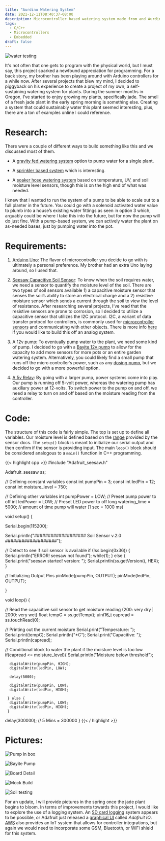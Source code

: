 ```yaml
---
title: "Aurdino Watering System"
date: 2021-12-11T08:40:37-08:00
description: Microcontroller based watering system made from and Aurdino
tags:
  - C/C++
  - Microcontrollers
  - Embedded
draft: false
---
```


![water testing](/images/project_images/arduino_project/full_build.png#center)

It's not often that one gets to program with the physical world, but I must say, this project sparked a newfound appreciation for programming. For a back story, my brother has been playing around with Arduino controllers for a while now. After several projects that blew my mind, I decided to piggyback on his experience to create a project of my own; a self-sustaining watering system for plants. During the summer months in Oregon, I’ve started to enjoy growing my plants, specifically jade. The smell of a fresh jade plant in the early spring morning is something else. Creating a system that could sustainably water this plant seemed interesting, plus, there are a ton of examples online I could reference.

# Research: 
There were a couple of different ways to build something like this and we discussed most of them.

* A [gravity fed watering system](https://circuitdigest.com/microcontroller-projects/arduino-automatic-plant-watering-system) option to pump water for a single plant.    

* A [sprinkler based system](https://www.instructables.com/id/Arduino-Automatic-Watering-System-For-Plants/) which is interesting. 

* A [soaker hose watering system](https://www.youtube.com/watch?v=O_Q1WKCtWiA) based on temperature, UV, and soil moisture level sensors, though this is on the high end of what was needed.

I knew that I wanted to run the system of a pump to be able to scale out to a full planter in the future. You could go with a solenoid activated water value to plumb into a house’s existing water fittings as seen in option 3 which, arguably could be where I take this into the future, but for now the pump will do just fine. With a pump-based system, we can actively water the plant on as-needed bases, just by pumping water into the pot.

# Requirements: 
1. [Arduino Uno](https://store.arduino.cc/usa/arduino-uno-rev3): The flavor of microcontroller you decide to go with is ultimately a personal preference. My brother had an extra Uno laying around, so I used that.

2. [Seesaw Capacitive Soil Sensor](https://learn.adafruit.com/adafruit-stemma-soil-sensor-i2c-capacitive-moisture-sensor/python-circuitpython-test): To know when the soil requires water, we need a sensor to quantify the moisture level of the soil. There are two types of soil sensors available 1) a capacitive moisture sensor that senses the soil’s ability to store an electrical charge and a 2) resistive moisture sensor which sends a current through the soil to view the level of resistance. After researching several projects, I’ve read that the resistive sensors are prone to corrosion, so I decided to utilize a capacitive sensor that utilizes the I2C protocol. I2C, a variant of data transfer protocol for controllers, is commonly used for [microcontroller sensors](https://dronebotworkshop.com/i2c-arduino-arduino/) and communicating with other objects. There is more info [here](https://electrosome.com/interfacing-soil-moisture-sensor-arduino/) if you would like to build this off an analog system. 

3. A 12v pump: To eventually pump water to the plant, we need some kind of pump. I decided to go with a [Bayite 12v pump](https://www.amazon.com/gp/product/B074MZYS37/ref=ppx_yo_dt_b_asin_title_o07_s00?ie=UTF8&psc=1) to allow for the capacity to add more sensors for more pots or an entire garden watering system. Alternatively, you could likely find a small pump that runs off the micro controller’s power, such as any [dosing pump](https://www.amazon.com/Gikfun-Peristaltic-Connector-Aquarium-Analytic/dp/B01IUVHB8E/ref=sr_1_9?keywords=5v+water+pump&qid=1580185420&sr=8-9), but we decided to go with a more powerful option. 

4. [A 5v Relay](https://www.adafruit.com/product/3191): By going with a larger pump, power systems come into play. Our pump is running off 5-volt power, whereas the watering pump has auxiliary power at 12-volts. To switch power to the pump on and off, we need a relay to turn on and off based on the moisture reading from the controller.

# Code:
The structure of this code is fairly simple. The top is set up to define all variables. Our moisture level is defined based on the [range](https://learn.adafruit.com/adafruit-stemma-soil-sensor-i2c-capacitive-moisture-sensor/overview) provided by the sensor docs. The `setup()` block is meant to initialize our serial output and then confirm if the sensor is providing input. The main `loop()` block should be considered analogous to a `main()` function in C++ programming. 

{{< highlight cpp >}}
#include "Adafruit_seesaw.h"

Adafruit_seesaw ss;

// Defining constant variables
const int pumpPin = 3;
const int ledPin = 12; 
const int moisture_level = 750; 

// Defining other variables
int pumpPower = LOW;    // Preset pump power to off
int ledPower = LOW;     // Preset LED power to off
long watering_time = 5000;    // amount of time pump will water (1 sec = 1000 ms)


void setup() {

  Serial.begin(115200);

  Serial.println("################### Soil Sensor v.2.0 ###################");

  // Detect to see if soil sensor is available
  if (!ss.begin(0x36)) {
    Serial.println("ERROR! seesaw not found");
    while(1);
  } else {
    Serial.print("seesaw started! version: ");
    Serial.println(ss.getVersion(), HEX);
  }

  // Initializing Output Pins
  pinMode(pumpPin, OUTPUT);
  pinMode(ledPin, OUTPUT);

}


void loop() {

  // Read the capacitive soil sensor to get moisture reading (200: very dry | 2000: very wet)
  float tempC = ss.getTemp();
  uint16_t capread = ss.touchRead(0);

  // Printing out the current moisture
  Serial.print("Temperature: "); Serial.print(tempC); Serial.println("*C");
  Serial.print("Capacitive: "); 
  Serial.println(capread);

  // Conditional block to water the plant if the moisture level is too low
  if(capread <= moisture_level){
    Serial.println("Moisture below threshold");
    
      digitalWrite(pumpPin, HIGH);
      digitalWrite(ledPin, LOW);

      delay(5000);

      digitalWrite(pumpPin, LOW);
      digitalWrite(ledPin, HIGH);

     } else {
      digitalWrite(pumpPin, LOW);
      digitalWrite(ledPin, HIGH);
     }
 
  delay(300000); 
  // 5 Mins = 300000
}
{{< / highlight >}}

# Pictures:
![Pump in box](/images/project_images/arduino_project/box.png#center)

![Bayite Pump](/images/project_images/arduino_project/pump.png#center)

![Board Detail](/images/project_images/arduino_project/uno_detail.png#center)

![Mock Build](/images/project_images/arduino_project/mock_build.png#center)

![Soil testing](/images/project_images/arduino_project/testing.png#center)

For an update, I will provide pictures in the spring once the jade plant begins to bloom. In terms of improvements towards this project, I would like to explore the use of a logging system. An [SD card logging](https://startingelectronics.org/software/arduino/web-server/01-log-data/) system appears to be possible, or Adafruit just released a [graphical UI](https://io.adafruit.com/) called _Adafruit IO_. [AWS](https://aws.amazon.com/iot-things-graph/) also provides an IoT system that allows for controller integrations, but again we would need to incorporate some GSM, Bluetooth, or WiFi shield for this system.

